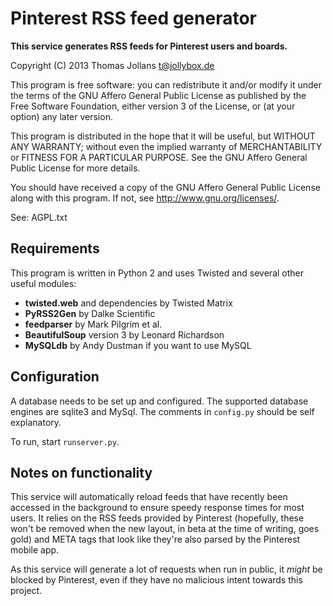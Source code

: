 Pinterest RSS feed generator
============================

**This service generates RSS feeds for Pinterest users and boards.**

Copyright (C) 2013 Thomas Jollans <t@jollybox.de>

This program is free software: you can redistribute it and/or modify
it under the terms of the GNU Affero General Public License as published by
the Free Software Foundation, either version 3 of the License, or
(at your option) any later version.

This program is distributed in the hope that it will be useful,
but WITHOUT ANY WARRANTY; without even the implied warranty of
MERCHANTABILITY or FITNESS FOR A PARTICULAR PURPOSE.  See the
GNU Affero General Public License for more details.

You should have received a copy of the GNU Affero General Public License
along with this program.  If not, see <http://www.gnu.org/licenses/>.

See: AGPL.txt

Requirements
------------

This program is written in Python 2 and uses Twisted and several other
useful modules:

+ **twisted.web** and dependencies by Twisted Matrix
+ **PyRSS2Gen** by Dalke Scientific
+ **feedparser** by Mark Pilgrim et al.
+ **BeautifulSoup** version 3 by Leonard Richardson
+ **MySQLdb** by Andy Dustman if you want to use MySQL

Configuration
-------------

A database needs to be set up and configured. The supported database engines
are sqlite3 and MySql. The comments in `config.py` should be self explanatory.

To run, start `runserver.py`.

Notes on functionality
----------------------

This service will automatically reload feeds that have recently been accessed
in the background to ensure speedy response times for most users. It relies on
the RSS feeds provided by Pinterest (hopefully, these won't be removed when the
new layout, in beta at the time of writing, goes gold) and META tags that look
like they're also parsed by the Pinterest mobile app.

As this service will generate a lot of requests when run in public, it *might*
be blocked by Pinterest, even if they have no malicious intent towards this
project.
